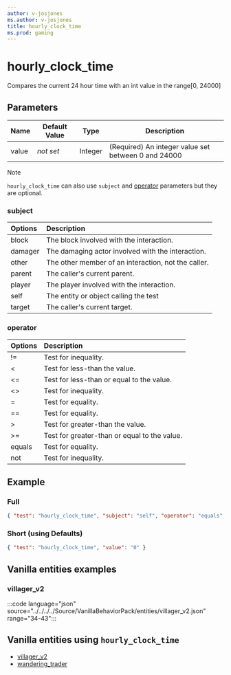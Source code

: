 ```yaml
---
author: v-josjones
ms.author: v-josjones
title: hourly_clock_time
ms.prod: gaming
---
```


# hourly_clock_time

Compares the current 24 hour time with an int value in the range[0, 24000]

## Parameters

|Name |Default Value  |Type  |Description  |
|---------|---------|---------|---------|
|value |*not set* |Integer | (Required) An integer value set between 0 and 24000 |

> [!NOTE]
> `hourly_clock_time` can also use `subject` and [operator](../Definitions/NestedTables/operator.md) parameters but they are optional.

### subject

| Options| Description |
|:-----------|:-----------|
| block| The block involved with the interaction. |
| damager| The damaging actor involved with the interaction. |
| other| The other member of an interaction, not the caller. |
| parent| The caller's current parent. |
| player| The player involved with the interaction. |
| self| The entity or object calling the test |
| target| The caller's current target. |

### operator

| Options| Description |
|:-----------|:-----------|
| !=| Test for inequality. |
| <| Test for less-than the value. |
| <=| Test for less-than or equal to the value. |
| <>| Test for inequality. |
| =| Test for equality. |
| ==| Test for equality. |
| >| Test for greater-than the value. |
| >=| Test for greater-than or equal to the value. |
| equals| Test for equality. |
| not| Test for inequality. |

## Example

### Full

```json
{ "test": "hourly_clock_time", "subject": "self", "operator": "equals", "value": "0" }
```

### Short (using Defaults)

```json
{ "test": "hourly_clock_time", "value": "0" }
```

## Vanilla entities examples

### villager_v2

:::code language="json" source="../../../../Source/VanillaBehaviorPack/entities/villager_v2.json" range="34-43":::

## Vanilla entities using `hourly_clock_time`

- [villager_v2](../../../../Source/VanillaBehaviorPack_Snippets/entities/villager_v2.md)
- [wandering_trader](../../../../Source/VanillaBehaviorPack_Snippets/entities/wandering_trader.md)
